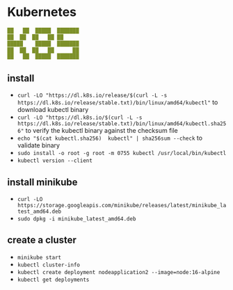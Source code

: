 # Kubernetes

```yml
██   ██  █████  ███████ 
██  ██  ██   ██ ██      
█████    █████  ███████ 
██  ██  ██   ██      ██ 
██   ██  █████  ███████ 
```

## install

- `curl -LO "https://dl.k8s.io/release/$(curl -L -s https://dl.k8s.io/release/stable.txt)/bin/linux/amd64/kubectl"` to download kubectl binary
- `curl -LO "https://dl.k8s.io/$(curl -L -s https://dl.k8s.io/release/stable.txt)/bin/linux/amd64/kubectl.sha256"` to verify the kubectl binary against the checksum file
- `echo "$(cat kubectl.sha256)  kubectl" | sha256sum --check` to validate binary
- `sudo install -o root -g root -m 0755 kubectl /usr/local/bin/kubectl`
- `kubectl version --client`

## install minikube

- `curl -LO https://storage.googleapis.com/minikube/releases/latest/minikube_latest_amd64.deb`
- `sudo dpkg -i minikube_latest_amd64.deb`

## create a cluster

- `minikube start`
- `kubectl cluster-info`
- `kubectl create deployment nodeapplication2 --image=node:16-alpine`
- `kubectl get deployments`
